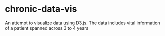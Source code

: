 # chronic-data-vis

An attempt to visualize data using D3.js. The data includes vital information of a patient spanned across 3 to 4 years
